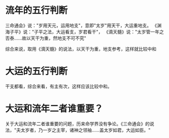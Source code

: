 # 流年的五行判断

三命通会》说："岁用天元，运用地支"，意即"太岁"用天干，大运重地支。
《渊海子平》说："子平之法，大运看支，岁君看干"，
《滴天髓》说："太岁管一年之否泰……故以天干为重，然地支不可不究"

综合来说，取用《滴天髓》的说法，以天干为重，地支参考，这样就比较中和


# 大运的五行判断

干支都看，综合来看，有主有次，这样应该比较中和。


# 大运和流年二者谁重要？

关于大运和流年二者谁重要的问题，历来命学界没有争论。《三命通会》的说法，"夫太岁者，乃一岁之主宰，诸神之领袖……盖太岁如君，大运如臣。"




